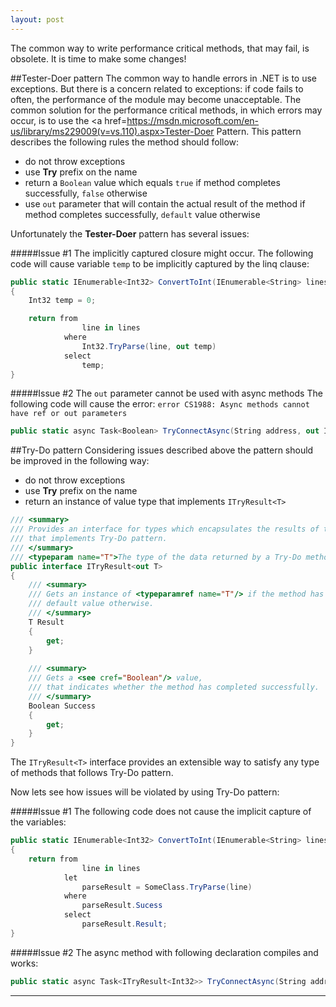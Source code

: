 ```yaml
---
layout: post
---
```


The common way to write performance critical methods, that may fail, is obsolete.
It is time to make some changes!

##Tester-Doer pattern
The common way to handle errors in .NET is to use exceptions.
But there is a concern related to exceptions: if code fails to often, the performance of the module may become unacceptable.
The common solution for the performance critical methods, in which errors may occur, is to use the <a href=https://msdn.microsoft.com/en-us/library/ms229009(v=vs.110).aspx>Tester-Doer Pattern</a>.
This pattern describes the following rules the method should follow:

* do not throw exceptions
* use **Try** prefix on the name
* return a `Boolean` value which equals `true` if method completes successfully, `false` otherwise
* use `out` parameter that will contain the actual result of the method if method completes successfully, `default` value otherwise

Unfortunately the **Tester-Doer** pattern has several issues:

#####Issue #1
The implicitly captured closure might occur.
The following code will cause variable `temp` to be implicitly captured by the linq clause:

```C#
public static IEnumerable<Int32> ConvertToInt(IEnumerable<String> lines)
{
	Int32 temp = 0;

	return from
				line in lines
			where
				Int32.TryParse(line, out temp)
			select
				temp;
}
```

#####Issue #2
The `out` parameter cannot be used with async methods
The following code will cause the error: `error CS1988: Async methods cannot have ref or out parameters`

```C#
public static async Task<Boolean> TryConnectAsync(String address, out Int32 result)
```

##Try-Do pattern
Considering issues described above the pattern should be improved in the following way:

* do not throw exceptions
* use **Try** prefix on the name
* return an instance of value type that implements `ITryResult<T>`

```C#
/// <summary>
/// Provides an interface for types which encapsulates the results of the methods,
/// that implements Try-Do pattern.
/// </summary>
/// <typeparam name="T">The type of the data returned by a Try-Do method.</typeparam>
public interface ITryResult<out T>
{
	/// <summary>
	/// Gets an instance of <typeparamref name="T"/> if the method has completed successfully,
	/// default value otherwise.
	/// </summary>
	T Result
	{
		get;
	}
	
	/// <summary>
	/// Gets a <see cref="Boolean"/> value,
	/// that indicates whether the method has completed successfully.
	/// </summary>
	Boolean Success
	{
		get;
	}
}
```

The `ITryResult<T>` interface provides an extensible way to satisfy any type of methods that follows Try-Do pattern.

Now lets see how issues will be violated by using Try-Do pattern:

#####Issue #1
The following code does not cause the implicit capture of the variables:

```C#
public static IEnumerable<Int32> ConvertToInt(IEnumerable<String> lines)
{
	return from
				line in lines
			let
            	parseResult = SomeClass.TryParse(line)
			where
            	parseResult.Sucess
			select
				parseResult.Result;
}
```

#####Issue #2
The async method with following declaration compiles and works:

```C#
public static async Task<ITryResult<Int32>> TryConnectAsync(String address)
```

----

